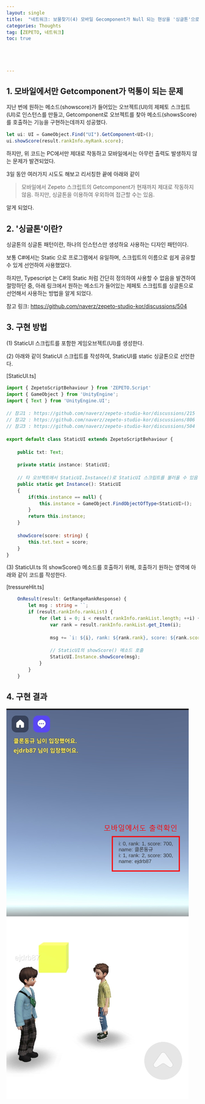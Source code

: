 ```yaml
---
layout: single
title:  "네트워크: 보물찾기(4) 모바일 Gecomponent가 Null 되는 현상을 '싱글톤'으로 해결"
categories: Thoughts
tag: [ZEPETO, 네트워크]
toc: true 




---
```


## 1. 모바일에서만 Getcomponent가 먹통이 되는 문제

지난 번에 원하는 메소드(showscore)가 들어있는 오브젝트(UI)의 제페토 스크립트(UI)로 인스턴스를 만들고, Getcomponent로 오브젝트를 찾아 메소드(showsScore)를 호출하는 기능을 구현하는데까지 성공했다.

```typescript
let ui: UI = GameObject.Find("UI").GetComponent<UI>();
ui.showScore(result.rankInfo.myRank.score);
```



하지만, 위 코드는 PC에서만 제대로 작동하고 모바일에서는 아무런 출력도 발생하지 않는 문제가 발견되었다.

3일 동안 여러가지 시도도 해보고 리서칭한 끝에 아래와 같이

> 모바일에서 Zepeto 스크립트의 Getcomponent가 현재까지 제대로 작동하지 않음. 하지만, 싱글톤을 이용하여 우외하여 접근할 수는 있음.

알게 되었다.





## 2. '싱글톤'이란?

싱글톤의 싱글톤 패턴이란, 하나의 인스턴스만 생성하요 사용하는 디자인 패턴이다.

보통 C#에서는 Static 으로 프로그램에서 유일하며, 스크립트의 이름으로 쉽게 공유할 수 있게 선언하여 사용했었다. 

하지만, Typescript 는 C#의 Static 처럼 간단히 정의하여 사용할 수 없음을 발견하여 절망하던 중, 아래 링크에서 원하는 메소드가 들어있는 제페토 스크립트를 싱글톤으로 선언해서 사용하는 방법을 알게 되었다.

참고 링크: https://github.com/naverz/zepeto-studio-kor/discussions/504





## 3. 구현 방법

(1) StaticUI 스크립트를 포함한 게임오브젝트(UI)를 생성한다.



(2) 아래와 같이 StaticUI 스크립트를 작성하여, StaticUI를 static 싱글톤으로 선언한다.

[StaticUI.ts]

```typescript
import { ZepetoScriptBehaviour } from 'ZEPETO.Script'
import { GameObject } from 'UnityEngine';
import { Text } from 'UnityEngine.UI';

// 참고1 : https://github.com/naverz/zepeto-studio-kor/discussions/215
// 참고2 : https://github.com/naverz/zepeto-studio-kor/discussions/806
// 참고3 : https://github.com/naverz/zepeto-studio-kor/discussions/504

export default class StaticUI extends ZepetoScriptBehaviour {

    public txt: Text;

    private static instance: StaticUI; 

    // 타 오브젝트에서 StaticUI.Instance()로 StaticUI 스크립트를 불러올 수 있음
    public static get Instance(): StaticUI
    {
        if(this.instance == null) {
            this.instance = GameObject.FindObjectOfType<StaticUI>();
        }
        return this.instance;
    }

    showScore(score: string) {
        this.txt.text = score;
    }
}
```

 

(3) StaticUI.ts 의 showScore() 메소드를 호출하기 위해, 호출하기 원하는 영역에 아래와 같이 코드를 작성한다.

[tressureHit.ts]

```typescript
    OnResult(result: GetRangeRankResponse) {
        let msg : string = ``;
        if (result.rankInfo.rankList) {
            for (let i = 0; i < result.rankInfo.rankList.length; ++i) {
                var rank = result.rankInfo.rankList.get_Item(i);
                
                msg += `i: ${i}, rank: ${rank.rank}, score: ${rank.score}, name: ${rank.name}\n`;                         
                
                // StaticUI의 showScore() 메소드 호출
                StaticUI.Instance.showScore(msg);
            }
        }
    }
```





## 4. 구현 결과

![image-20220810185108544](/assets/img/image-20220810185108544.png)
